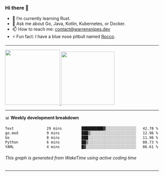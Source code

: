 ### Hi there 👋

- 🌱 I’m currently learning Rust.
- 💬 Ask me about Go, Java, Kotlin, Kubernetes, or Docker.
- 📫 How to reach me: contact@warrensnipes.dev
- ⚡ Fun fact: I have a blue nose pitbull named [Rocco](https://i.imgur.com/iLsSCKu.jpg).

-------


<a href="https://github.com/LockedThread/LockedThread">
  <img height="180em" src="https://github-readme-stats.vercel.app/api?username=LockedThread&theme=transparent&bg_color=00000000&show_icons=true&count_private=true" />
  <img height="174em" src="https://github-readme-stats.vercel.app/api/top-langs?username=LockedThread&theme=transparent&layout=compact&hide_progress=true&bg_color=00000000" />
  </a>

-------

📊 **Weekly development breakdown**
<!--START_SECTION:waka-->

```txt
Text               29 mins         ██████████▓░░░░░░░░░░░░░░   42.78 %
go.mod             9 mins          ███▒░░░░░░░░░░░░░░░░░░░░░   12.96 %
Go                 8 mins          ███░░░░░░░░░░░░░░░░░░░░░░   11.96 %
Python             6 mins          ██▒░░░░░░░░░░░░░░░░░░░░░░   08.73 %
YAML               4 mins          █▓░░░░░░░░░░░░░░░░░░░░░░░   06.61 %
```

<!--END_SECTION:waka-->
###### *This graph is generated from WakeTime using active coding time*
-------
